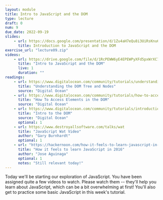 ```yaml
---
layout: module
title: Intro to JavaScript and the DOM
type: lecture
draft: 0
num: 9
due_date: 2022-09-19
slides: 
    - url: https://docs.google.com/presentation/d/1Zu4aH7eQu8i3UiRsKnu619ve25keS_RH7el3un2qj1w/edit?usp=sharing
      title: Introduction to JavaScript and the DOM
exercise_url: "lecture09.zip"
videos: 
    - url: https://drive.google.com/file/d/1RcPEWW6yE4EPEWPyXFd5pxWrXC7Dnh76/view?usp=sharing
      title: "Intro to JavaScript and the DOM"
      live: 1
      duration: ""
readings:
    - url: https://www.digitalocean.com/community/tutorials/understanding-the-dom-tree-and-nodes
      title: "Understanding the DOM Tree and Nodes"
      source: "Digital Ocean"
    - url: https://www.digitalocean.com/community/tutorials/how-to-access-elements-in-the-dom
      title: "How To Access Elements in the DOM"
      source: "Digital Ocean"
    - url: https://www.digitalocean.com/community/tutorials/introduction-to-the-dom
      title: "Intro to the DOM"
      source: "Digital Ocean"
      optional: 1
    - url: https://www.destroyallsoftware.com/talks/wat
      title: "JavaScript Wat Video"
      author: "Gary Burnhardt" 
      optional: 1
    - url: "https://hackernoon.com/how-it-feels-to-learn-javascript-in-2016-d3a717dd577f"
      title: "How it feels to learn JavaScript in 2016"
      author: "Jose Aguinaga" 
      optional: 1
      notes: "Still relevant today!"
---
```


Today we'll be starting our exploration of JavaScript. You have been assigned quite a few videos to watch. Please watch them -- they'll help you learn about JavaScript, which can be a bit overwhelming at first! You'll also get to practice some basic JavaScript in this week's tutorial.